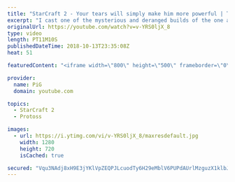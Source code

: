 ```yaml
---
title: "StarCraft 2 - Your tears will simply make him more powerful | The Florencio Files #31"
excerpt: "I cast one of the mysterious and deranged builds of the one and only Florencio, the dude that invented the proxy nexus recall rush -- Watch live at https://www.twitch.tv/x5_pig"
originalUrl: https://youtube.com/watch?v=v-YRS0ljX_8
type: video
length: PT11M10S
publishedDateTime: 2018-10-13T23:35:08Z
heat: 51

featuredContent: "<iframe width=\"800\" height=\"500\" frameborder=\"0\" src=\"https://www.youtube.com/embed/v-YRS0ljX_8\" allow=\"accelerometer; autoplay; encrypted-media; gyroscope; picture-in-picture\" allowfullscreen></iframe>"

provider:
  name: PiG
  domain: youtube.com

topics:
  - StarCraft 2
  - Protoss

images:
  - url: https://i.ytimg.com/vi/v-YRS0ljX_8/maxresdefault.jpg
    width: 1280
    height: 720
    isCached: true

secured: "Vqu3NAdj8xH9E3jYKlVpZEQPJLcuodTy6H29eMblV6PUPdAUrlMzguzX1klbJ9UuKmPfB57h4kdSIJPXZB4SXX4t6eri2Ih5HvxxNJbhZ0U9dfQ9Yc+VA2OL9nbuoQ1+RW8kmAN4UcJrb6djv6bLE4l/lWqILqQyRgQEmUSumC9YJE7FVRPoMeB2wU1wmtyzFM2R57KeT95lYY4b1XO3kg7v1LtfpOFKboVzm7L4ig7FyzKrNUAj+YzVA0Za4QGl/ahePOmsuBZV9N2xeF3MQyO0p25+qbLWbddwWV5r77Q/6t5Up2FFEKf2Hs1jlVdNxof4G5h77d0GHqLMg1tkVFEzOJLlL9VC5klpE2sLni9Fnm6Vu8B4roF59yv7pUr2HrHpzV7pE+tgUExA47v3sOK6k3tVQwDreTEL417bvfY=;vOXHcWGGLsxalKBAgJdPAg=="
---
```


